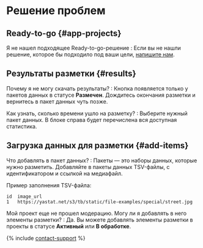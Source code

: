 # Решение проблем

## Ready-to-go {#app-projects}

Я не нашел подходящее Ready-to-go-решение
: Если вы не нашли решение, которое бы подходило под ваши цели, [напишите нам](https://toloka.ai/docs/guide/troubleshooting/support.html#troubleshooting__new_1).

## Результаты разметки {#results}

Почему я не могу скачать результаты?
: Кнопка  появляется только у пакетов данных в статусе **Размечен**. Дождитесь окончания разметки и вернитесь в пакет данных чуть позже.

Как узнать, сколько времени ушло на разметку?
: Выберите нужный пакет данных. В блоке справа будет перечислена вся доступная статистика.

## Загрузка данных для разметки {#add-items}

Что добавлять в пакет данных?
: Пакеты — это наборы данных, которые нужно разметить. Добавляйте в пакеты данных TSV-файлы, с идентификатором и ссылкой на медиафайл.

  Пример заполнения TSV-файла:

  ```
  id  image_url
  1   https://yastat.net/s3/tb/static/file-examples/special/street.jpg
  ```

Мой проект еще не прошел модерацию. Могу ли я добавлять в него элементы разметки?
: Да. Вы можете добавлять элементы разметки в проекты в статусе **Активный** или **В обработке**.

{% include [contact-support](_includes/contact-support.md) %}